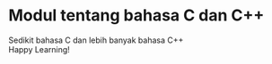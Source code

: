 # Modul tentang bahasa C dan C++

Sedikit bahasa C dan lebih banyak bahasa C++
<br>
Happy Learning!
